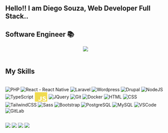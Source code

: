 ## Hello!! I am Diego Souza, Web Developer Full Stack..
## Software Engineer  📚
<div align="center">  
  <a href="https://github.com/dscostat7">
  <img height="180em"   src="https://github-readme-stats.vercel.app/api/top-langs/?username=dscostat7&layout=compact&langs_count=7&icon_color=2d77dc&title_color=2d77dc&text_color=ffffff&bg_color=0d1117"/></a>
</div>
<div style="display: inline_block"><br>
  <h2> My Skills </h2><br>
  <img align="center" title="PHP" alt="PHP" height="30" width="40" src="https://cdn.jsdelivr.net/gh/devicons/devicon/icons/php/php-plain.svg" />
  <img align="center" title="React | React Native" alt="React - React Native" height="30" width="40" src="https://cdn.jsdelivr.net/gh/devicons/devicon/icons/react/react-original.svg" />
  <img align="center" title="Laravel" alt="Laravel" height="30" width="40" src="https://cdn.jsdelivr.net/gh/devicons/devicon/icons/laravel/laravel-plain.svg" />
  <img align="center" title="Wordpress" alt="Wordpress" height="30" width="40" src="https://cdn.jsdelivr.net/gh/devicons/devicon/icons/wordpress/wordpress-plain.svg" />
  <img align="center" title="Drupal" alt="Drupal" height="30" width="40" src="https://cdn.jsdelivr.net/gh/devicons/devicon/icons/drupal/drupal-plain.svg" />
  <img align="center" title="NodeJS" alt="NodeJS" height="30" width="40" src="https://cdn.jsdelivr.net/gh/devicons/devicon/icons/nodejs/nodejs-original.svg" />
  <img align="center" title="TypeScript" alt="TypeScript" height="30" width="40" src="https://cdn.jsdelivr.net/gh/devicons/devicon/icons/typescript/typescript-plain.svg" />
  <img align="center" title="JavaScript" alt="JavaScript" height="30" width="40" src="https://raw.githubusercontent.com/devicons/devicon/master/icons/javascript/javascript-plain.svg">
  <img align="center" title="JQuery" alt="JQuery" height="30" width="40" src="https://cdn.jsdelivr.net/gh/devicons/devicon/icons/jquery/jquery-plain.svg" />
  <img align="center" title="Git" alt="Git" height="30" width="40" src="https://cdn.jsdelivr.net/gh/devicons/devicon/icons/git/git-plain.svg" />
  <img align="center" title="Docker" alt="Docker" height="30" width="40" src="https://cdn.jsdelivr.net/gh/devicons/devicon/icons/docker/docker-original.svg" />
  <img align="center" title="HTML" alt="HTML" height="30" width="40" src="https://cdn.jsdelivr.net/gh/devicons/devicon/icons/html5/html5-plain.svg">
  <img align="center" title="CSS" alt="CSS" height="30" width="40" src="https://cdn.jsdelivr.net/gh/devicons/devicon/icons/css3/css3-plain.svg">
  <img align="center" title="TailwindCSS" alt="TailwindCSS" height="30" width="40" src="https://cdn.jsdelivr.net/gh/devicons/devicon/icons/tailwindcss/tailwindcss-plain.svg">
  <img align="center" title="Sass" alt="Sass" height="30" width="40" src="https://cdn.jsdelivr.net/gh/devicons/devicon/icons/sass/sass-original.svg" />
  <img align="center" title="Bootstrap" alt="Bootstrap" height="30" width="40" src="https://cdn.jsdelivr.net/gh/devicons/devicon/icons/bootstrap/bootstrap-plain.svg" />
  <img align="center" title="PostgreSQL" alt="PostgreSQL" height="30" width="40" src="https://cdn.jsdelivr.net/gh/devicons/devicon/icons/postgresql/postgresql-plain.svg" />
  <img align="center" title="MySQL" alt="MySQL" height="30" width="40" src="https://cdn.jsdelivr.net/gh/devicons/devicon/icons/mysql/mysql-plain.svg" />
  <img align="center" title="VSCode" alt="VSCode" height="30" width="40" src="https://cdn.jsdelivr.net/gh/devicons/devicon/icons/vscode/vscode-original.svg" />
  <img align="center" title="GitLab" alt="GitLab" height="30" width="40" src="https://cdn.jsdelivr.net/gh/devicons/devicon/icons/gitlab/gitlab-original.svg" />
</div>
  
  ##

 
<div>
  <a href="https://www.linkedin.com/in/dscostat7/?locale=en_US" target="_blank"><img src="https://img.shields.io/badge/-LinkedIn-%230077B5?style=for-the-badge&logo=linkedin&logoColor=white" target="_blank"></a>
  <a href = "mailto:dev.diegosouza@gmail.com"><img src="https://img.shields.io/badge/-Gmail-%23333?style=for-the-badge&logo=gmail&logoColor=white" target="_blank"></a> 
  <a href="https://instagram.com/souzad10" target="_blank"><img src="https://img.shields.io/badge/-Instagram-%23E4405F?style=for-the-badge&logo=instagram&logoColor=white" target="_blank"></a>
  <a href="https://bit.ly/3gCd2RX" target="_blank"><img src="https://img.shields.io/badge/-My%20website-gray?style=for-the-badge" target="_blank"></a>

 
</div>
